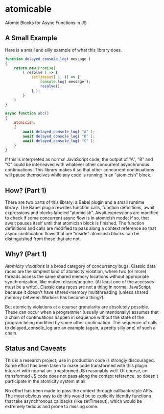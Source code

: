 # atomicable
Atomic Blocks for Async Functions in JS

## A Small Example

Here is a small and silly example of what this library does.

```javascript
function delayed_console_log( message )
{
    return new Promise(
        ( resolve ) => {
            setTimeout( 1, () => {
                console.log( message );
                resolve();
            } );
        }
    )
}

async function abc()
{
    atomicish:
    {
        await delayed_console_log( "A" );
        await delayed_console_log( "B" );
        await delayed_console_log( "C" );
    }
}
```

If this is interpreted as normal JavaScript code, the output of "A", "B" and "C" could be interleaved with whatever other concurrent asynchronous continuations.
This library makes it so that other concurrent continuations will pause themselves while any code is running in an "atomicish" block.

## How? (Part 1)

There are two parts of this library: a Babel plugin and a small runtime library.
The Babel plugin rewrites function calls, function definitions, await expressions and blocks labeled "atomicish".
Await expressions are modified to check if some concurrent async flow is in atomicish mode; if so, that await pauses itself until that atomicish block is finished.
The function definitions and calls are modified to pass along a context reference so that async continuation flows that are "inside" atomicish blocks can be distinguished from those that are not.

## Why? (Part 1)

_Atomicity violations_ is a broad category of concurrency bugs.
Classic data races are the simplest kind of atomicity violation, where two (or more) threads access the same shared memory locations without appropriate synchronization, like mutex release/acquire.
(At least one of the accesses must be a write).
Classic data races are not a thing in normal JavaScript, because it doesn't have shared-memory multithreading (unless shared memory between Workers has become a thing?).

But atomicity violations at a coarser granularity are absolutely possible.
These can occur when a programmer (usually unintentionally) assumes that a chain of continuations happen in sequence without the state of the program being modified by some other continuation.
The sequence of calls to delayed_console_log are an example (again, a pretty silly one) of such a chain.

## Status and Caveats

This is a research project; use in production code is strongly discouraged.
Some effort has been taken to make code transformed with this plugin interact with normal un-trnasformed JS reasonably well.
Of course, un-transformed JS code does not pass along the context reference, so doesn't participate in the atomicity system at all.

No effort has been made to pass the context through callback-style APIs.
The most obvious way to do this would be to explicitly identify functions that take asynchronous callbacks (like setTimeout), which would be extremely tedious and prone to missing some.
